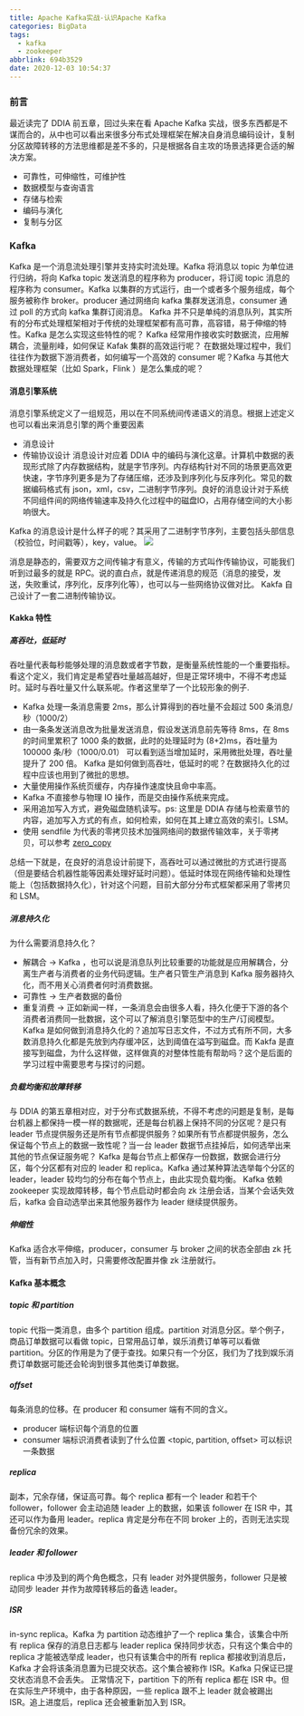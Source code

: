 ```yaml
---
title: Apache Kafka实战-认识Apache Kafka
categories: BigData
tags:
  - kafka
  - zookeeper
abbrlink: 694b3529
date: 2020-12-03 10:54:37
---
```


### 前言
最近读完了 DDIA 前五章，回过头来在看 Apache Kafka 实战，很多东西都是不谋而合的，从中也可以看出来很多分布式处理框架在解决自身消息编码设计，复制分区故障转移的方法思维都是差不多的，只是根据各自主攻的场景选择更合适的解决方案。
- 可靠性，可伸缩性，可维护性
- 数据模型与查询语言
- 存储与检索
- 编码与演化
- 复制与分区

### Kafka
Kafka 是一个消息流处理引擎并支持实时流处理。Kafka 将消息以 topic 为单位进行归纳，将向 Kafka topic 发送消息的程序称为 producer，将订阅 topic 消息的程序称为 consumer。Kafka 以集群的方式运行，由一个或者多个服务组成，每个服务被称作 broker。producer 通过网络向 kafka 集群发送消息，consumer 通过 poll 的方式向 kafka 集群订阅消息。
Kafka 并不只是单纯的消息队列，其实所有的分布式处理框架相对于传统的处理框架都有高可靠，高容错，易于伸缩的特性。Kafka 是怎么实现这些特性的呢？
Kafka 经常用作接收实时数据流，应用解耦合，流量削峰，如何保证 Kafak 集群的高效运行呢？
在数据处理过程中，我们往往作为数据下游消费者，如何编写一个高效的 consumer 呢？Kafka 与其他大数据处理框架（比如 Spark，Flink ）是怎么集成的呢？

#### 消息引擎系统
消息引擎系统定义了一组规范，用以在不同系统间传递语义的消息。根据上述定义也可以看出来消息引擎的两个重要因素
- 消息设计
- 传输协议设计
消息设计对应着 DDIA 中的编码与演化这章。计算机中数据的表现形式除了内存数据结构，就是字节序列。内存结构针对不同的场景更高效更快速，字节序列更多是为了存储压缩，还涉及到序列化与反序列化。常见的数据编码格式有 json，xml，csv，二进制字节序列。良好的消息设计对于系统不同组件间的网络传输速率及持久化过程中的磁盘IO，占用存储空间的大小影响很大。

Kafka 的消息设计是什么样子的呢？其采用了二进制字节序列，主要包括头部信息（校验位，时间戳等），key，value。
![](https://tva1.sinaimg.cn/large/0081Kckwgy1glap9qp6nej30md042myj.jpg)

消息是静态的，需要双方之间传输才有意义，传输的方式叫作传输协议，可能我们听到过最多的就是 RPC。说的直白点，就是传递消息的规范（消息的接受，发送，失败重试，序列化，反序列化等），也可以与一些网络协议做对比。
Kakfa 自己设计了一套二进制传输协议。

#### Kakka 特性

##### 高吞吐，低延时
吞吐量代表每秒能够处理的消息数或者字节数，是衡量系统性能的一个重要指标。看这个定义，我们肯定是希望吞吐量越高越好，但是正常环境中，不得不考虑延时。延时与吞吐量又什么联系呢。作者这里举了一个比较形象的例子.
- Kafka 处理一条消息需要 2ms，那么计算得到的吞吐量不会超过 500 条消息/秒（1000/2）
- 由一条条发送消息改为批量发送消息，假设发送消息前先等待 8ms，在 8ms 的时间里累积了 1000 条的数据，此时的处理延时为 (8+2)ms，吞吐量为 100000 条/秒（1000/0.01）
可以看到适当增加延时，采用微批处理，吞吐量提升了 200 倍。 
Kafka 是如何做到高吞吐，低延时的呢？在数据持久化的过程中应该也用到了微批的思想。
- 大量使用操作系统页缓存，内存操作速度快且命中率高。
- Kafka 不直接参与物理 IO 操作，而是交由操作系统来完成。
- 采用追加写入方式，避免磁盘随机读写。ps: 这里是 DDIA 存储与检索章节的内容，追加写入方式的有点，如何检索，如何在其上建立高效的索引。LSM。
- 使用 sendfile 为代表的零拷贝技术加强网络间的数据传输效率，关于零拷贝，可以参考 [zero_copy](https://timemachine.icu/posts/4f67b333/)

总结一下就是，在良好的消息设计前提下，高吞吐可以通过微批的方式进行提高（但是要结合机器性能等因素处理好延时问题）。低延时体现在网络传输和处理性能上（包括数据持久化），针对这个问题，目前大部分分布式框架都采用了零拷贝和 LSM。

##### 消息持久化
为什么需要消息持久化？
- 解耦合 -> Kafka ，也可以说是消息队列比较重要的功能就是应用解耦合，分离生产者与消费者的业务代码逻辑。生产者只管生产消息到 Kafka 服务器持久化，而不用关心消费者何时消费数据。
- 可靠性 -> 生产者数据的备份
- 重复消费 -> 正如新闻一样，一条消息会由很多人看，持久化便于下游的各个消费者消费同一批数据，这个可以了解消息引擎范型中的生产/订阅模型。
Kafka 是如何做到消息持久化的？追加写日志文件，不过方式有所不同，大多数消息持久化都是先放到内存缓冲区，达到阈值在溢写到磁盘。而 Kakfa 是直接写到磁盘，为什么这样做，这样做真的对整体性能有帮助吗？这个是后面的学习过程中需要思考与探讨的问题。

##### 负载均衡和故障转移
与 DDIA 的第五章相对应，对于分布式数据系统，不得不考虑的问题是复制，是每台机器上都保持一模一样的数据呢，还是每台机器上保持不同的分区呢？是只有 leader 节点提供服务还是所有节点都提供服务？如果所有节点都提供服务，怎么保证每个节点上的数据一致性呢？当一台 leader 数据节点挂掉后，如何选举出来其他的节点保证服务呢？
Kafka 是每台节点上都保存一份数据，数据会进行分区，每个分区都有对应的 leader 和 replica。Kafka 通过某种算法选举每个分区的 leader，leader 较均匀的分布在每个节点上，由此实现负载均衡。
Kafka 依赖 zookeeper 实现故障转移，每个节点启动时都会向 zk 注册会话，当某个会话失效后，kafka 会自动选举出来其他服务器作为 leader 继续提供服务。

##### 伸缩性
Kafka 适合水平伸缩，producer，consumer 与 broker 之间的状态全部由 zk 托管，当有新节点加入时，只需要修改配置并像 zk 注册就行。

#### Kafka 基本概念 
##### topic 和 partition
topic 代指一类消息，由多个 partition 组成。partition 对消息分区。举个例子，商品订单数据可以看做 topic，日常用品订单，娱乐消费订单等可以看做 partition。分区的作用是为了便于查找。如果只有一个分区，我们为了找到娱乐消费订单数据可能还会轮询到很多其他类订单数据。
##### offset
每条消息的位移。在 producer 和 consumer 端有不同的含义。
- producer 端标识每个消息的位置
- consumer 端标识消费者读到了什么位置
<topic, partition, offset> 可以标识一条数据

##### replica
副本，冗余存储，保证高可靠。每个 replica 都有一个 leader 和若干个 follower，follower 会主动追随 leader 上的数据，如果该 follower 在 ISR 中，其还可以作为备用 leader。replica 肯定是分布在不同 broker 上的，否则无法实现备份冗余的效果。

##### leader 和 follower
replica 中涉及到的两个角色概念，只有 leader 对外提供服务，follower 只是被动同步 leader 并作为故障转移后的备选 leader。

##### ISR
in-sync replica。Kafka 为 partition 动态维护了一个 replica 集合，该集合中所有 replica 保存的消息日志都与 leader replica 保持同步状态，只有这个集合中的 replica 才能被选举成 leader，也只有该集合中的所有 replica 都接收到消息后，Kafka 才会将该条消息置为已提交状态。这个集合被称作 ISR。Kafka 只保证已提交状态消息不会丢失。
正常情况下，partition 下的所有 replica 都在 ISR 中。但在实际生产环境中，由于各种原因，一些 replica 跟不上 leader 就会被踢出 ISR。追上进度后，replica 还会被重新加入到 ISR。

